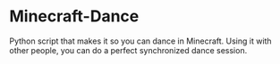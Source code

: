 # Minecraft-Dance
Python script that makes it so you can dance in Minecraft. Using it with other people, you can do a perfect synchronized dance session.
